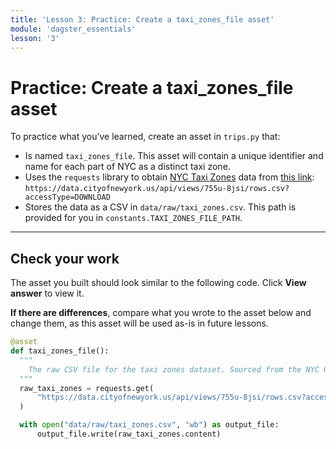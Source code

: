 ```yaml
---
title: 'Lesson 3: Practice: Create a taxi_zones_file asset'
module: 'dagster_essentials'
lesson: '3'
---
```


# Practice: Create a taxi_zones_file asset

To practice what you’ve learned, create an asset in `trips.py` that:

- Is named `taxi_zones_file`. This asset will contain a unique identifier and name for each part of NYC as a distinct taxi zone.
- Uses the `requests` library to obtain [NYC Taxi Zones](https://data.cityofnewyork.us/Transportation/NYC-Taxi-Zones/d3c5-ddgc) data from [this link](https://data.cityofnewyork.us/api/views/755u-8jsi/rows.csv?accessType=DOWNLOAD): `https://data.cityofnewyork.us/api/views/755u-8jsi/rows.csv?accessType=DOWNLOAD`
- Stores the data as a CSV in `data/raw/taxi_zones.csv`. This path is provided for you in `constants.TAXI_ZONES_FILE_PATH`.

---

## Check your work

The asset you built should look similar to the following code. Click **View answer** to view it.

**If there are differences**, compare what you wrote to the asset below and change them, as this asset will be used as-is in future lessons.

```python {% obfuscated="true" %}
@asset
def taxi_zones_file():
  """
    The raw CSV file for the taxi zones dataset. Sourced from the NYC Open Data portal.
  """
  raw_taxi_zones = requests.get(
      "https://data.cityofnewyork.us/api/views/755u-8jsi/rows.csv?accessType=DOWNLOAD"
  )

  with open("data/raw/taxi_zones.csv", "wb") as output_file:
      output_file.write(raw_taxi_zones.content)
```
